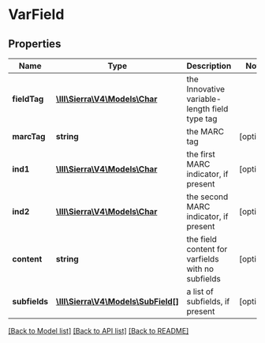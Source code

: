 # VarField

## Properties
Name | Type | Description | Notes
------------ | ------------- | ------------- | -------------
**fieldTag** | [**\III\Sierra\V4\Models\Char**](Char.md) | the Innovative variable-length field type tag | 
**marcTag** | **string** | the MARC tag | [optional] 
**ind1** | [**\III\Sierra\V4\Models\Char**](Char.md) | the first MARC indicator, if present | [optional] 
**ind2** | [**\III\Sierra\V4\Models\Char**](Char.md) | the second MARC indicator, if present | [optional] 
**content** | **string** | the field content for varfields with no subfields | [optional] 
**subfields** | [**\III\Sierra\V4\Models\SubField[]**](SubField.md) | a list of subfields, if present | [optional] 

[[Back to Model list]](../README.md#documentation-for-models) [[Back to API list]](../README.md#documentation-for-api-endpoints) [[Back to README]](../README.md)


